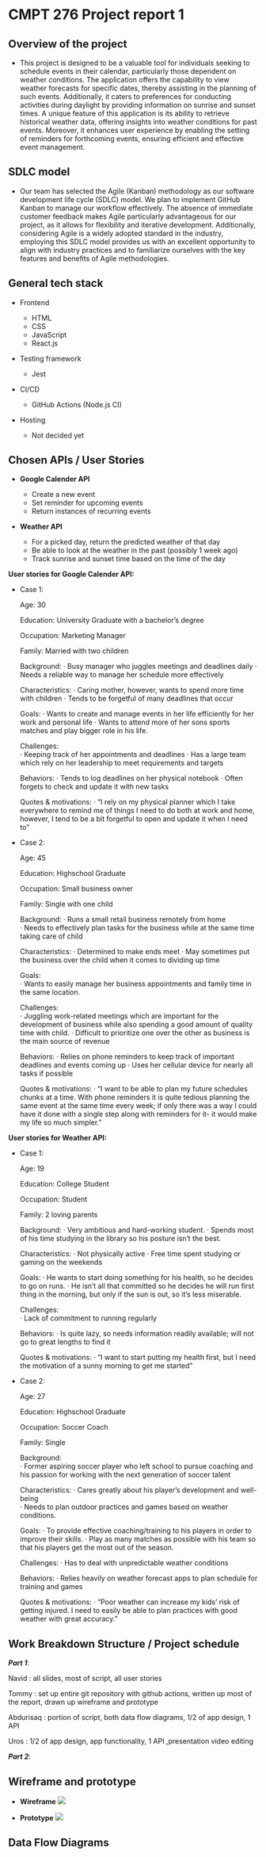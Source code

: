 # CMPT 276 Project report 1

## Overview of the project
- This project is designed to be a valuable tool for individuals seeking to schedule events in their calendar, particularly those dependent on weather conditions. The application offers the capability to view weather forecasts for specific dates, thereby assisting in the planning of such events. Additionally, it caters to preferences for conducting activities during daylight by providing information on sunrise and sunset times. A unique feature of this application is its ability to retrieve historical weather data, offering insights into weather conditions for past events. Moreover, it enhances user experience by enabling the setting of reminders for forthcoming events, ensuring efficient and effective event management.
## SDLC model
- Our team has selected the Agile (Kanban) methodology as our software development life cycle (SDLC) model. We plan to implement GitHub Kanban to manage our workflow effectively. The absence of immediate customer feedback makes Agile particularly advantageous for our project, as it allows for flexibility and iterative development. Additionally, considering Agile is a widely adopted standard in the industry, employing this SDLC model provides us with an excellent opportunity to align with industry practices and to familiarize ourselves with the key features and benefits of Agile methodologies.
## General tech stack
- Frontend
    - HTML
    - CSS
    - JavaScript
    - React.js

- Testing framework
    - Jest

- CI/CD
    - GitHub Actions (Node.js CI)

- Hosting
    - Not decided yet
## Chosen APIs / User Stories
- **Google Calender API**
    - Create a new event
    - Set reminder for upcoming events
    - Return instances of recurring events

- **Weather API**
    - For a picked day, return the predicted weather of that day
    - Be able to look at the weather in the past (possibly 1 week ago)
    - Track sunrise and sunset time based on the time of the day

**User stories for Google Calender API:**

- Case 1:

    Age: 30

    Education: University Graduate with a bachelor’s degree

    Occupation: Marketing Manager

    Family: Married with two children

    Background:
    ·       Busy manager who juggles meetings and deadlines daily
    ·       Needs a reliable way to manage her schedule more effectively

    Characteristics:
    ·       Caring mother, however, wants to spend more time with children
    ·       Tends to be forgetful of many deadlines that occur

    Goals: 
    ·       Wants to create and manage events in her life efficiently for her work and personal life
    ·       Wants to attend more of her sons sports matches and play bigger role in his life.

    Challenges:  
    ·       Keeping track of her appointments and deadlines
    ·       Has a large team which rely on her leadership to meet requirements and targets

    Behaviors:
    ·       Tends to log deadlines on her physical notebook
    ·       Often forgets to check and update it with new tasks

    Quotes & motivations:
    ·       “I rely on my physical planner which I take everywhere to remind me of things I need to do both at work and home, however, I tend to be a bit forgetful to open and update it when I need to”

- Case 2:

    Age: 45

    Education: Highschool Graduate

    Occupation: Small business owner

    Family: Single with one child

    Background:
    ·       Runs a small retail business remotely from home  
    ·       Needs to effectively plan tasks for the business while at the same time taking care of child

    Characteristics:
    ·       Determined to make ends meet
    ·       May sometimes put the business over the child when it comes to dividing up time

    Goals:    	
    ·       Wants to easily manage her business appointments and family time in the same location.

    Challenges:  
    ·       Juggling work-related meetings which are important for the development of business while also spending a good amount of quality time with child.
    ·       Difficult to prioritize one over the other as business is the main source of revenue

    Behaviors:
    ·   	Relies on phone reminders to keep track of important deadlines and events coming up
    ·   	Uses her cellular device for nearly all tasks if possible

    Quotes & motivations:
    ·       “I want to be able to plan my future schedules chunks at a time. With phone reminders it is quite tedious planning the same event at the same time every week; if only there was a way I could have it done with a single step along with reminders for it- it would make my life so much simpler.”

**User stories for Weather API:**

- Case 1:

    Age: 19

    Education: College Student 

    Occupation: Student

    Family: 2 loving parents

    Background:
    ·       Very ambitious and hard-working student.
    ·       Spends most of his time studying in the library so his posture isn’t the best. 

    Characteristics:
    ·       Not physically active
    ·       Free time spent studying or gaming on the weekends

    Goals: 
    ·       He wants to start doing something for his health, so he decides to go on runs.
    ·       He isn’t all that committed so he decides he will run first thing in the morning, but only if the
            sun is out, so it’s less miserable.

    Challenges:  
    ·       Lack of commitment to running regularly

    Behaviors:
    ·       Is quite lazy, so needs information readily available; will not go to great lengths to find it

    Quotes & motivations:
    ·       “I want to start putting my health first, but I need the motivation of a sunny morning to get me started” 

- Case 2: 

    Age: 27

    Education:  Highschool Graduate

    Occupation: Soccer Coach

    Family: Single

    Background:  
    ·       Former aspiring soccer player who left school to pursue coaching and his passion for working with the next generation of soccer talent

    Characteristics:
    ·   	Cares greatly about his player’s development and well-being  
    ·   	Needs to plan outdoor practices and games based on weather conditions.

    Goals:
    ·   	To provide effective coaching/training to his players in order to improve their skills.
    ·   	Play as many matches as possible with his team so that his players get the most out of the season.

    Challenges:
    ·   	Has to deal with unpredictable weather conditions

    Behaviors:
    ·   	Relies heavily on weather forecast apps to plan schedule for training and games
    
    Quotes & motivations:
    ·       “Poor weather can increase my kids’ risk of getting injured. I need to easily be able to plan practices with good weather with great accuracy.”

## Work Breakdown Structure / Project schedule

___Part 1___:

Navid :
    all slides, most of script, all user stories
    
Tommy :
    set up entire git repository with github actions, written up most of the report, drawn up wireframe and prototype

Abdurisaq :
    portion of script, both data flow diagrams, 1/2 of app design, 1 API

Uros :
     1/2 of app design, app functionality, 1 API ,presentation video editing

___Part 2___:



## Wireframe and prototype
- **Wireframe** 
![](photo/wireframe.jpg)

- **Prototype**
![](photo/prototype.jpg)

## Data Flow Diagrams 
